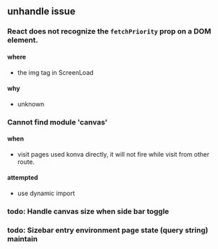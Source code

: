 
## unhandle issue
### React does not recognize the `fetchPriority` prop on a DOM element.
#### where
 - the img tag in ScreenLoad
#### why
 - unknown

### Cannot find module 'canvas'
#### when
 - visit pages used konva directly, it will not fire while visit from other route.
#### attempted
 - use dynamic import

### todo: Handle canvas size when side bar toggle 
### todo: Sizebar entry environment page state (query string) maintain 